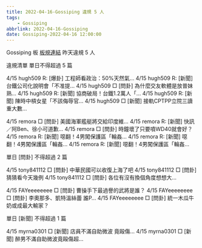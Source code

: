 ```yaml
---
title: 2022-04-16-Gossiping 違規 5 人
tags:
    - Gossiping
abbrlink: 2022-04-16-Gossiping
date: Gossiping-2022-04-16 12:00:00
---
```

Gossiping 板 [板規連結](https://www.ptt.cc/bbs/Gossiping/M.1637425085.A.07D.html)
昨天違規 5 人
<!-- more -->

違規清單
單日不得超過 5 篇

4/15 hugh509 R: [爆卦] 工程師看政治：50%天然氣…
4/15 hugh509 R: [新聞] 台鐵公司化說明會「不准提…
4/15 hugh509 □ [問卦] 為什麼交友軟體是放普妹熟…
4/15 hugh509 R: [新聞] 協商破局！台鐵1.2萬人「…
4/15 hugh509 R: [新聞] 陳時中槓女星「不該侮辱官…
4/15 hugh509 □ [新聞] 接軌CPTPP立院三讀重大數…

4/15 remora □ [問卦] 美國海軍艦艇將交給印度維…
4/15 remora R: [新聞] 快訊／阿Ben、徐小可道歉…
4/15 remora □ [問卦] 時鐘壞了只要噴WD40就會好？
4/15 remora R: [新聞] 噁翻！4男闖保護區「輪姦…
4/15 remora R: [新聞] 噁翻！4男闖保護區「輪姦…
4/15 remora R: [新聞] 噁翻！4男闖保護區「輪姦…

單日 [問卦] 不得超過 2 篇

4/15 tony841112 □ [問卦] 中華民國可以收復上海了吧
4/15 tony841112 □ [問卦] 猜猜看今天幾例
4/15 tony841112 □ [問卦] 各位有沒有換個角度想想大…

4/15 FAYeeeeeeee □ [問卦] 曹操手下最過譽的武將是誰？
4/15 FAYeeeeeeee □ [問卦] 李奧那多、凱特溫絲蕾 誰P…
4/15 FAYeeeeeeee □ [問卦] 統一木瓜牛奶或成最大輸家？

單日 [新聞] 不得超過 1 篇

4/15 myrna0301 □ [新聞]  店員不滿自助微波 竟毆傷…
4/15 myrna0301 □ [新聞] 醉男不滿自助微波竟毆傷超…